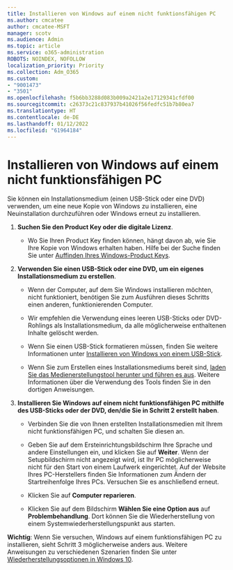 ```yaml
---
title: Installieren von Windows auf einem nicht funktionsfähigen PC
ms.author: cmcatee
author: cmcatee-MSFT
manager: scotv
ms.audience: Admin
ms.topic: article
ms.service: o365-administration
ROBOTS: NOINDEX, NOFOLLOW
localization_priority: Priority
ms.collection: Adm_O365
ms.custom:
- "9001473"
- "3501"
ms.openlocfilehash: f5b6bb3288d083b009a2421a2e17129341cfdf00
ms.sourcegitcommit: c26373c21c837937b41026f56fedfc51b7b80ea7
ms.translationtype: HT
ms.contentlocale: de-DE
ms.lasthandoff: 01/12/2022
ms.locfileid: "61964184"
---
```

# <a name="install-windows-on-a-nonfunctional-pc"></a>Installieren von Windows auf einem nicht funktionsfähigen PC

Sie können ein Installationsmedium (einen USB-Stick oder eine DVD) verwenden, um eine neue Kopie von Windows zu installieren, eine Neuinstallation durchzuführen oder Windows erneut zu installieren.

1. **Suchen Sie den Product Key oder die digitale Lizenz**.

    - Wo Sie Ihren Product Key finden können, hängt davon ab, wie Sie Ihre Kopie von Windows erhalten haben. Hilfe bei der Suche finden Sie unter [Auffinden Ihres Windows-Product Keys](https://support.microsoft.com/help/10749/windows-10-find-product-key). 

2. **Verwenden Sie einen USB-Stick oder eine DVD, um ein eigenes Installationsmedium zu erstellen**.

    - Wenn der Computer, auf dem Sie Windows installieren möchten, nicht funktioniert, benötigen Sie zum Ausführen dieses Schritts einen anderen, funktionierenden Computer.

    - Wir empfehlen die Verwendung eines leeren USB-Sticks oder DVD-Rohlings als Installationsmedium, da alle möglicherweise enthaltenen Inhalte gelöscht werden.

    - Wenn Sie einen USB-Stick formatieren müssen, finden Sie weitere Informationen unter [Installieren von Windows von einem USB-Stick](https://docs.microsoft.com/windows-hardware/manufacture/desktop/install-windows-from-a-usb-flash-drive).

    - Wenn Sie zum Erstellen eines Installationsmediums bereit sind, [laden Sie das Medienerstellungstool herunter und führen es aus](https://www.microsoft.com/software-download/windows10). Weitere Informationen über die Verwendung des Tools finden Sie in den dortigen Anweisungen.

3. **Installieren Sie Windows auf einem nicht funktionsfähigen PC mithilfe des USB-Sticks oder der DVD, den/die Sie in Schritt 2 erstellt haben**.

    - Verbinden Sie die von Ihnen erstellten Installationsmedien mit Ihrem nicht funktionsfähigen PC, und schalten Sie diesen an.

    - Geben Sie auf dem Ersteinrichtungsbildschirm Ihre Sprache und andere Einstellungen ein, und klicken Sie auf **Weiter**. Wenn der Setupbildschirm nicht angezeigt wird, ist Ihr PC möglicherweise nicht für den Start von einem Laufwerk eingerichtet. Auf der Website Ihres PC-Herstellers finden Sie Informationen zum Ändern der Startreihenfolge Ihres PCs. Versuchen Sie es anschließend erneut.

    - Klicken Sie auf **Computer reparieren**.

    - Klicken Sie auf dem Bildschirm **Wählen Sie eine Option aus** auf **Problembehandlung**. Dort können Sie die Wiederherstellung von einem Systemwiederherstellungspunkt aus starten.

**Wichtig**: Wenn Sie versuchen, Windows auf einem funktionsfähigen PC zu installieren, sieht Schritt 3 möglicherweise anders aus. Weitere Anweisungen zu verschiedenen Szenarien finden Sie unter [Wiederherstellungsoptionen in Windows 10](https://support.microsoft.com/help/12415/windows-10-recovery-options).
